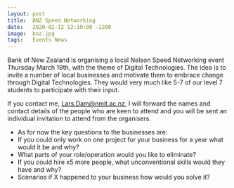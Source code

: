 ```yaml
---
layout: post
title:  BNZ Speed Networking
date:   2020-02-12 12:10:00 -1200
image:  bnz.jpg
tags:   Events News
---
```

Bank of New Zealand is organising a local Nelson Speed Networking event Thursday March 19th, with the theme of Digital Technologies. The idea is to invite a number of local businesses and motivate them to embrace change through Digital Technologies. They would very much like 5-7 of our level 7 students to participate with their input.

If you contact me, Lars.Dam@nmit.ac.nz, I will forward the names and contact details of the people who are keen to attend and you will be sent an individual invitation to attend from the organisers.
 
* As for now the key questions to the businesses are:
* If you could only work on one project for your business for a year what would it be and why?
* What parts of your role/operation would you like to eliminate?
* If you could hire x5 more people, what unconventional skills would they have and why?
* Scenarios if X happened to your business how would you solve it?
